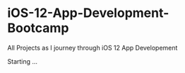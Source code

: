 # iOS-12-App-Development-Bootcamp
All Projects as I journey through iOS 12 App Developement

Starting ...
